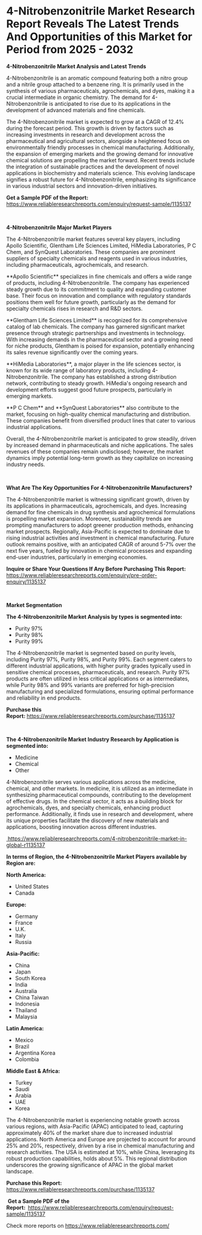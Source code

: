 <p><h1>4-Nitrobenzonitrile Market Research Report Reveals The Latest Trends And Opportunities of this Market for Period from 2025 - 2032</h1></p><p><strong>4-Nitrobenzonitrile Market Analysis and Latest Trends</strong></p>
<p><p>4-Nitrobenzonitrile is an aromatic compound featuring both a nitro group and a nitrile group attached to a benzene ring. It is primarily used in the synthesis of various pharmaceuticals, agrochemicals, and dyes, making it a crucial intermediate in organic chemistry. The demand for 4-Nitrobenzonitrile is anticipated to rise due to its applications in the development of advanced materials and fine chemicals.</p><p>The 4-Nitrobenzonitrile market is expected to grow at a CAGR of 12.4% during the forecast period. This growth is driven by factors such as increasing investments in research and development across the pharmaceutical and agricultural sectors, alongside a heightened focus on environmentally friendly processes in chemical manufacturing. Additionally, the expansion of emerging markets and the growing demand for innovative chemical solutions are propelling the market forward. Recent trends include the integration of sustainable practices and the development of novel applications in biochemistry and materials science. This evolving landscape signifies a robust future for 4-Nitrobenzonitrile, emphasizing its significance in various industrial sectors and innovation-driven initiatives.</p></p>
<p><strong>Get a Sample PDF of the Report:&nbsp;</strong> <a href="https://www.reliableresearchreports.com/enquiry/request-sample/1135137?utm_campaign=3255&utm_medium=2&utm_source=Github&utm_content=ia&utm_term=25032025&utm_id=4-nitrobenzonitrile">https://www.reliableresearchreports.com/enquiry/request-sample/1135137</a></p>
<p>&nbsp;</p>
<p><strong>4-Nitrobenzonitrile Major Market Players</strong></p>
<p><p>The 4-Nitrobenzonitrile market features several key players, including Apollo Scientific, Glentham Life Sciences Limited, HiMedia Laboratories, P C Chem, and SynQuest Laboratories. These companies are prominent suppliers of specialty chemicals and reagents used in various industries, including pharmaceuticals, agrochemicals, and research.</p><p>**Apollo Scientific** specializes in fine chemicals and offers a wide range of products, including 4-Nitrobenzonitrile. The company has experienced steady growth due to its commitment to quality and expanding customer base. Their focus on innovation and compliance with regulatory standards positions them well for future growth, particularly as the demand for specialty chemicals rises in research and R&D sectors. </p><p>**Glentham Life Sciences Limited** is recognized for its comprehensive catalog of lab chemicals. The company has garnered significant market presence through strategic partnerships and investments in technology. With increasing demands in the pharmaceutical sector and a growing need for niche products, Glentham is poised for expansion, potentially enhancing its sales revenue significantly over the coming years.</p><p>**HiMedia Laboratories**, a major player in the life sciences sector, is known for its wide range of laboratory products, including 4-Nitrobenzonitrile. The company has established a strong distribution network, contributing to steady growth. HiMedia's ongoing research and development efforts suggest good future prospects, particularly in emerging markets.</p><p>**P C Chem** and **SynQuest Laboratories** also contribute to the market, focusing on high-quality chemical manufacturing and distribution. These companies benefit from diversified product lines that cater to various industrial applications.</p><p>Overall, the 4-Nitrobenzonitrile market is anticipated to grow steadily, driven by increased demand in pharmaceuticals and niche applications. The sales revenues of these companies remain undisclosed; however, the market dynamics imply potential long-term growth as they capitalize on increasing industry needs.</p></p>
<p>&nbsp;</p>
<p><strong>What Are The Key Opportunities For 4-Nitrobenzonitrile Manufacturers?</strong></p>
<p><p>The 4-Nitrobenzonitrile market is witnessing significant growth, driven by its applications in pharmaceuticals, agrochemicals, and dyes. Increasing demand for fine chemicals in drug synthesis and agrochemical formulations is propelling market expansion. Moreover, sustainability trends are prompting manufacturers to adopt greener production methods, enhancing market prospects. Regionally, Asia-Pacific is expected to dominate due to rising industrial activities and investment in chemical manufacturing. Future outlook remains positive, with an anticipated CAGR of around 5-7% over the next five years, fueled by innovation in chemical processes and expanding end-user industries, particularly in emerging economies.</p></p>
<p><strong>Inquire or Share Your Questions If Any Before Purchasing This Report:</strong> <a href="https://www.reliableresearchreports.com/enquiry/pre-order-enquiry/1135137?utm_campaign=3255&utm_medium=2&utm_source=Github&utm_content=ia&utm_term=25032025&utm_id=4-nitrobenzonitrile">https://www.reliableresearchreports.com/enquiry/pre-order-enquiry/1135137</a></p>
<p>&nbsp;</p>
<p><strong>Market Segmentation</strong></p>
<p><strong>The 4-Nitrobenzonitrile Market Analysis by types is segmented into:</strong></p>
<p><ul><li>Purity 97%</li><li>Purity 98%</li><li>Purity 99%</li></ul></p>
<p><p>The 4-Nitrobenzonitrile market is segmented based on purity levels, including Purity 97%, Purity 98%, and Purity 99%. Each segment caters to different industrial applications, with higher purity grades typically used in sensitive chemical processes, pharmaceuticals, and research. Purity 97% products are often utilized in less critical applications or as intermediates, while Purity 98% and 99% variants are preferred for high-precision manufacturing and specialized formulations, ensuring optimal performance and reliability in end products.</p></p>
<p><strong>Purchase this Report:&nbsp;</strong><a href="https://www.reliableresearchreports.com/purchase/1135137?utm_campaign=3255&utm_medium=2&utm_source=Github&utm_content=ia&utm_term=25032025&utm_id=4-nitrobenzonitrile">https://www.reliableresearchreports.com/purchase/1135137</a></p>
<p>&nbsp;</p>
<p><strong>The 4-Nitrobenzonitrile Market Industry Research by Application is segmented into:</strong></p>
<p><ul><li>Medicine</li><li>Chemical</li><li>Other</li></ul></p>
<p><p>4-Nitrobenzonitrile serves various applications across the medicine, chemical, and other markets. In medicine, it is utilized as an intermediate in synthesizing pharmaceutical compounds, contributing to the development of effective drugs. In the chemical sector, it acts as a building block for agrochemicals, dyes, and specialty chemicals, enhancing product performance. Additionally, it finds use in research and development, where its unique properties facilitate the discovery of new materials and applications, boosting innovation across different industries.</p></p>
<p><a href="https://www.reliableresearchreports.com/4-nitrobenzonitrile-market-in-global-r1135137?utm_campaign=3255&utm_medium=2&utm_source=Github&utm_content=ia&utm_term=25032025&utm_id=4-nitrobenzonitrile">&nbsp;https://www.reliableresearchreports.com/4-nitrobenzonitrile-market-in-global-r1135137</a></p>
<p><strong>In terms of Region, the 4-Nitrobenzonitrile Market Players available by Region are:</strong></p>
<p>
    <p> <strong> North America: </strong>
        <ul>
            <li>United States</li>
            <li>Canada</li>
        </ul>
        </p> 
    <p> <strong> Europe: </strong>
        <ul>
            <li>Germany</li>
            <li>France</li>
            <li>U.K.</li>
            <li>Italy</li>
            <li>Russia</li>
        </ul>
        </p> 
    <p> <strong> Asia-Pacific: </strong>
        <ul>
            <li>China</li>
            <li>Japan</li>
            <li>South Korea</li>
            <li>India</li>
            <li>Australia</li>
            <li>China Taiwan</li>
            <li>Indonesia</li>
            <li>Thailand</li>
            <li>Malaysia</li>
        </ul>
        </p> 
    <p> <strong> Latin America: </strong>
        <ul>
            <li>Mexico</li>
            <li>Brazil</li>
            <li>Argentina Korea</li>
            <li>Colombia</li>
        </ul>
        </p> 
    <p> <strong> Middle East & Africa: </strong>
        <ul>
            <li>Turkey</li>
            <li>Saudi</li>
            <li>Arabia</li>
            <li>UAE</li>
            <li>Korea</li>
        </ul>
    </p>
    </p>
<p><p>The 4-Nitrobenzonitrile market is experiencing notable growth across various regions, with Asia-Pacific (APAC) anticipated to lead, capturing approximately 40% of the market share due to increased industrial applications. North America and Europe are projected to account for around 25% and 20%, respectively, driven by a rise in chemical manufacturing and research activities. The USA is estimated at 10%, while China, leveraging its robust production capabilities, holds about 5%. This regional distribution underscores the growing significance of APAC in the global market landscape.</p></p>
<p><strong>Purchase this Report: </strong><a href="https://www.reliableresearchreports.com/purchase/1135137?utm_campaign=3255&utm_medium=2&utm_source=Github&utm_content=ia&utm_term=25032025&utm_id=4-nitrobenzonitrile">https://www.reliableresearchreports.com/purchase/1135137</a></p>
<p>&nbsp;<strong>Get a Sample PDF of the Report:&nbsp;&nbsp;</strong><a href="https://www.reliableresearchreports.com/enquiry/request-sample/1135137?utm_campaign=3255&utm_medium=2&utm_source=Github&utm_content=ia&utm_term=25032025&utm_id=4-nitrobenzonitrile">https://www.reliableresearchreports.com/enquiry/request-sample/1135137</a></p>
<p><strong></strong></p>
<p>Check more reports on <a href="https://www.reliableresearchreports.com/?utm_campaign=3255&utm_medium=2&utm_source=Github&utm_content=ia&utm_term=25032025&utm_id=4-nitrobenzonitrile">https://www.reliableresearchreports.com/</a></p>